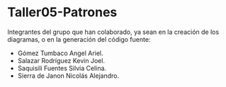 # Taller05-Patrones
Integrantes del grupo que han colaborado, ya sean en la creación de los diagramas, o en la generación del código fuente:
- Gómez Tumbaco Angel Ariel. 
- Salazar Rodríguez Kevin Joel. 
- Saquisili Fuentes Silvia Celina. 
- Sierra de Janon Nicolás Alejandro. 
